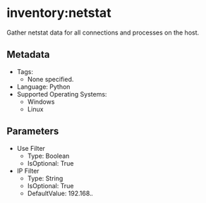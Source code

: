 <!-- region Generated -->
# inventory:netstat

Gather netstat data for all connections and processes on the host.

## Metadata

- Tags:
  - None specified.
- Language: Python
- Supported Operating Systems:
  - Windows
  - Linux

## Parameters

- Use Filter
  - Type: Boolean
  - IsOptional: True
- IP Filter
  - Type: String
  - IsOptional: True
  - DefaultValue: 192.168.*.*
<!-- endregion -->

